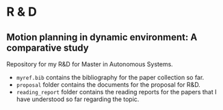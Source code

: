 # R & D
## Motion planning in dynamic environment: A comparative study

Repository for my R&D for Master in Autonomous Systems.

- `myref.bib` contains the bibliography for the paper collection so far.
- `proposal` folder contains the documents for the proposal for R&D.
- `reading_report` folder contains the reading reports for the papers that I have understood so far regarding the topic.
